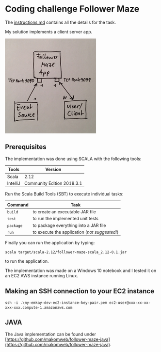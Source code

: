 # Coding challenge Follower Maze

The [instructions.md](instructions.md) contains all the details for the task.

My solution implements a client server app.

![diagram](diagram.jpg)

## Prerequisites

The implementation was done using SCALA with the following tools:

| Tools | Version |
|---|---|
| Scala | 2.12 |
| IntelliJ | Community Edition 2018.3.1 |

Run the Scala Build Tools (SBT) to execute individual tasks:

| Command | Task |
|---|---|
|`build`| to create an executable JAR file |
|`test`| to run the implemented unit tests |
|`package`| to package everything into a JAR file |
|`run`| to execute the application (*not suggested!*) |

Finally you can run the application by typing:

```
scala target/scala-2.12/follower-maze-scala_2.12-0.1.jar
```
to run the application.

The implementation was made on a Windows 10 notebook and I tested it on an EC2 AWS instance running Linux.

## Making an SSH connection to your EC2 instance

```
ssh -i .\my-emkay-dev-ec2-instance-key-pair.pem ec2-user@xxx-xx-xx-xxx-xxx.compute-1.amazonaws.com
```

## JAVA

The Java implementation can be found under [https://github.com/makomweb/follower-maze-java](https://github.com/makomweb/follower-maze-java).